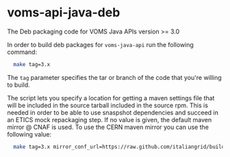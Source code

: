 # voms-api-java-deb

The Deb packaging code for VOMS Java APIs version >= 3.0

In order to build deb packages for `voms-java-api` run the following command:
```bash
  make tag=3.x
```

The `tag` parameter specifies the tar or branch of the code that you're 
willing to build.

The script lets you specify a location for getting a maven settings file that 
will be included in the source tarball included in the source rpm. This is needed 
in order to be able to use snaspshot dependencies and succeed in an ETICS mock 
repackaging step. If no value is given, the default maven mirror @ CNAF is used. 
To use the CERN maven mirror you can use the following value:

```bash
  make tag=3.x mirror_conf_url=https://raw.github.com/italiangrid/build-settings/master/maven/cern-mirror-settings.xml
```
